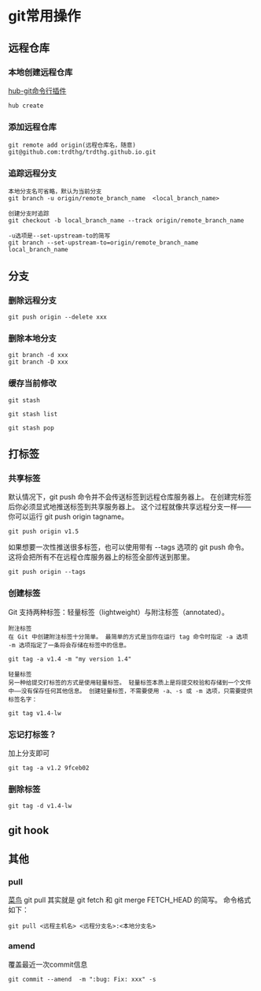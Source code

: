 # git常用操作

## 远程仓库

### 本地创建远程仓库
[hub-git命令行插件](https://hub.github.com/)
```
hub create
```

### 添加远程仓库
```
git remote add origin(远程仓库名，随意) git@github.com:trdthg/trdthg.github.io.git
```

### 追踪远程分支

```
本地分支名可省略，默认为当前分支
git branch -u origin/remote_branch_name  <local_branch_name>

创建分支时追踪
git checkout -b local_branch_name --track origin/remote_branch_name

-u选项是--set-upstream-to的简写
git branch --set-upstream-to=origin/remote_branch_name  local_branch_name
```

## 分支

### 删除远程分支
```
git push origin --delete xxx
```
### 删除本地分支
```
git branch -d xxx
git branch -D xxx
```

### 缓存当前修改
```
git stash

git stash list

git stash pop
```

## 打标签

### 共享标签
默认情况下，git push 命令并不会传送标签到远程仓库服务器上。 在创建完标签后你必须显式地推送标签到共享服务器上。 这个过程就像共享远程分支一样——你可以运行 git push origin tagname。

```
git push origin v1.5
```
如果想要一次性推送很多标签，也可以使用带有 --tags 选项的 git push 命令。 这将会把所有不在远程仓库服务器上的标签全部传送到那里。
```
git push origin --tags
```

### 创建标签
Git 支持两种标签：轻量标签（lightweight）与附注标签（annotated）。

```
附注标签
在 Git 中创建附注标签十分简单。 最简单的方式是当你在运行 tag 命令时指定 -a 选项
-m 选项指定了一条将会存储在标签中的信息。

git tag -a v1.4 -m "my version 1.4"

轻量标签
另一种给提交打标签的方式是使用轻量标签。 轻量标签本质上是将提交校验和存储到一个文件中——没有保存任何其他信息。 创建轻量标签，不需要使用 -a、-s 或 -m 选项，只需要提供标签名字：

git tag v1.4-lw
```

### 忘记打标签？
加上分支即可
```
git tag -a v1.2 9fceb02
```
### 删除标签
```
git tag -d v1.4-lw
```

## git hook

## 其他

### pull
[菜鸟](https://www.runoob.com/git/git-pull.html)
git pull 其实就是 git fetch 和 git merge FETCH_HEAD 的简写。 命令格式如下：
```
git pull <远程主机名> <远程分支名>:<本地分支名>
```

### amend

覆盖最近一次commit信息
```
git commit --amend  -m ":bug: Fix: xxx" -s
```